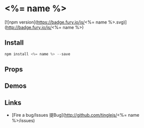 # <%= name %>

[![npm version](https://badge.fury.io/js/<%= name %>.svg)](http://badge.fury.io/js/<%= name %>)

## Install

```js
npm install <%= name %> --save
```

## Props

## Demos

## Links

- [Fire a bug/Issues 提Bug](http://github.com/tinglejs/<%= name %>/issues)